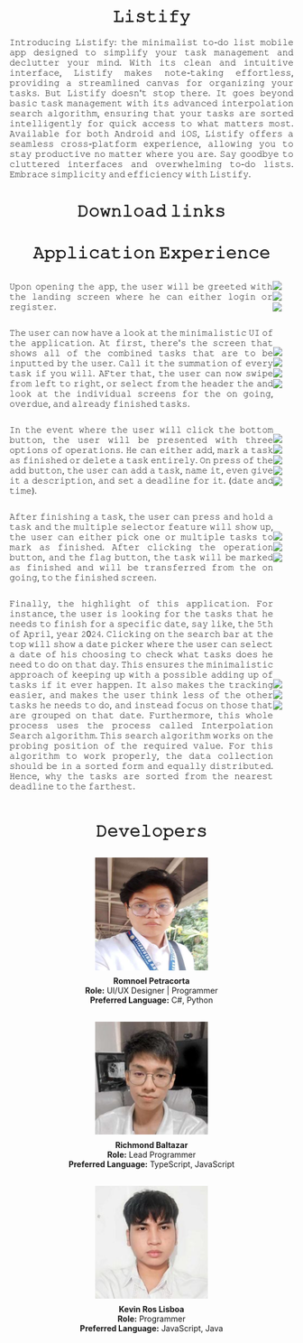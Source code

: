 <div align="center">
  <h1><b>𝙻𝚒𝚜𝚝𝚒𝚏𝚢</b></h1>
</div>

<div align="center">
   <p style="text-align: justify;">𝙸𝚗𝚝𝚛𝚘𝚍𝚞𝚌𝚒𝚗𝚐 𝙻𝚒𝚜𝚝𝚒𝚏𝚢: 𝚝𝚑𝚎 𝚖𝚒𝚗𝚒𝚖𝚊𝚕𝚒𝚜𝚝 𝚝𝚘-𝚍𝚘 𝚕𝚒𝚜𝚝 𝚖𝚘𝚋𝚒𝚕𝚎 𝚊𝚙𝚙 𝚍𝚎𝚜𝚒𝚐𝚗𝚎𝚍 𝚝𝚘           𝚜𝚒𝚖𝚙𝚕𝚒𝚏𝚢 𝚢𝚘𝚞𝚛 𝚝𝚊𝚜𝚔 𝚖𝚊𝚗𝚊𝚐𝚎𝚖𝚎𝚗𝚝 𝚊𝚗𝚍 𝚍𝚎𝚌𝚕𝚞𝚝𝚝𝚎𝚛 𝚢𝚘𝚞𝚛 𝚖𝚒𝚗𝚍. 𝚆𝚒𝚝𝚑 𝚒𝚝𝚜 𝚌𝚕𝚎𝚊𝚗           𝚊𝚗𝚍 𝚒𝚗𝚝𝚞𝚒𝚝𝚒𝚟𝚎 𝚒𝚗𝚝𝚎𝚛𝚏𝚊𝚌𝚎, 𝙻𝚒𝚜𝚝𝚒𝚏𝚢 𝚖𝚊𝚔𝚎𝚜 𝚗𝚘𝚝𝚎-𝚝𝚊𝚔𝚒𝚗𝚐 𝚎𝚏𝚏𝚘𝚛𝚝𝚕𝚎𝚜𝚜,           𝚙𝚛𝚘𝚟𝚒𝚍𝚒𝚗𝚐 𝚊 𝚜𝚝𝚛𝚎𝚊𝚖𝚕𝚒𝚗𝚎𝚍 𝚌𝚊𝚗𝚟𝚊𝚜 𝚏𝚘𝚛 𝚘𝚛𝚐𝚊𝚗𝚒𝚣𝚒𝚗𝚐 𝚢𝚘𝚞𝚛 𝚝𝚊𝚜𝚔𝚜. 𝙱𝚞𝚝 𝙻𝚒𝚜𝚝𝚒𝚏𝚢           𝚍𝚘𝚎𝚜𝚗'𝚝 𝚜𝚝𝚘𝚙 𝚝𝚑𝚎𝚛𝚎. 𝙸𝚝 𝚐𝚘𝚎𝚜 𝚋𝚎𝚢𝚘𝚗𝚍 𝚋𝚊𝚜𝚒𝚌 𝚝𝚊𝚜𝚔 𝚖𝚊𝚗𝚊𝚐𝚎𝚖𝚎𝚗𝚝 𝚠𝚒𝚝𝚑 𝚒𝚝𝚜           𝚊𝚍𝚟𝚊𝚗𝚌𝚎𝚍 𝚒𝚗𝚝𝚎𝚛𝚙𝚘𝚕𝚊𝚝𝚒𝚘𝚗 𝚜𝚎𝚊𝚛𝚌𝚑 𝚊𝚕𝚐𝚘𝚛𝚒𝚝𝚑𝚖, 𝚎𝚗𝚜𝚞𝚛𝚒𝚗𝚐 𝚝𝚑𝚊𝚝 𝚢𝚘𝚞𝚛 𝚝𝚊𝚜𝚔𝚜 𝚊𝚛𝚎           𝚜𝚘𝚛𝚝𝚎𝚍 𝚒𝚗𝚝𝚎𝚕𝚕𝚒𝚐𝚎𝚗𝚝𝚕𝚢 𝚏𝚘𝚛 𝚚𝚞𝚒𝚌𝚔 𝚊𝚌𝚌𝚎𝚜𝚜 𝚝𝚘 𝚠𝚑𝚊𝚝 𝚖𝚊𝚝𝚝𝚎𝚛𝚜 𝚖𝚘𝚜𝚝. 𝙰𝚟𝚊𝚒𝚕𝚊𝚋𝚕𝚎           𝚏𝚘𝚛 𝚋𝚘𝚝𝚑 𝙰𝚗𝚍𝚛𝚘𝚒𝚍 𝚊𝚗𝚍 𝚒𝙾𝚂, 𝙻𝚒𝚜𝚝𝚒𝚏𝚢 𝚘𝚏𝚏𝚎𝚛𝚜 𝚊 𝚜𝚎𝚊𝚖𝚕𝚎𝚜𝚜 𝚌𝚛𝚘𝚜𝚜-𝚙𝚕𝚊𝚝𝚏𝚘𝚛𝚖           𝚎𝚡𝚙𝚎𝚛𝚒𝚎𝚗𝚌𝚎, 𝚊𝚕𝚕𝚘𝚠𝚒𝚗𝚐 𝚢𝚘𝚞 𝚝𝚘 𝚜𝚝𝚊𝚢 𝚙𝚛𝚘𝚍𝚞𝚌𝚝𝚒𝚟𝚎 𝚗𝚘 𝚖𝚊𝚝𝚝𝚎𝚛 𝚠𝚑𝚎𝚛𝚎 𝚢𝚘𝚞 𝚊𝚛𝚎.           𝚂𝚊𝚢 𝚐𝚘𝚘𝚍𝚋𝚢𝚎 𝚝𝚘 𝚌𝚕𝚞𝚝𝚝𝚎𝚛𝚎𝚍 𝚒𝚗𝚝𝚎𝚛𝚏𝚊𝚌𝚎𝚜 𝚊𝚗𝚍 𝚘𝚟𝚎𝚛𝚠𝚑𝚎𝚕𝚖𝚒𝚗𝚐 𝚝𝚘-𝚍𝚘 𝚕𝚒𝚜𝚝𝚜.           𝙴𝚖𝚋𝚛𝚊𝚌𝚎 𝚜𝚒𝚖𝚙𝚕𝚒𝚌𝚒𝚝𝚢 𝚊𝚗𝚍 𝚎𝚏𝚏𝚒𝚌𝚒𝚎𝚗𝚌𝚢 𝚠𝚒𝚝𝚑 𝙻𝚒𝚜𝚝𝚒𝚏𝚢.</p>
</div>

<div align="center">
  <h1><b>𝙳𝚘𝚠𝚗𝚕𝚘𝚊𝚍 𝚕𝚒𝚗𝚔𝚜</b></h1>
</div>

<div align="center">

</div>

<div align="center">
  <h1><b>𝙰𝚙𝚙𝚕𝚒𝚌𝚊𝚝𝚒𝚘𝚗 𝙴𝚡𝚙𝚎𝚛𝚒𝚎𝚗𝚌𝚎</b></h1>
</div>

<div align="center" style="display: flex; flex-direction: row; align-items: center; justify-content: center;">
   <p style="text-align: justify;">𝚄𝚙𝚘𝚗 𝚘𝚙𝚎𝚗𝚒𝚗𝚐 𝚝𝚑𝚎 𝚊𝚙𝚙, 𝚝𝚑𝚎 𝚞𝚜𝚎𝚛 𝚠𝚒𝚕𝚕 𝚋𝚎 𝚐𝚛𝚎𝚎𝚝𝚎𝚍 𝚠𝚒𝚝𝚑 𝚝𝚑𝚎 𝚕𝚊𝚗𝚍𝚒𝚗𝚐 𝚜𝚌𝚛𝚎𝚎𝚗 𝚠𝚑𝚎𝚛𝚎 𝚑𝚎 𝚌𝚊𝚗 𝚎𝚒𝚝𝚑𝚎𝚛 𝚕𝚘𝚐𝚒𝚗 𝚘𝚛 𝚛𝚎𝚐𝚒𝚜𝚝𝚎𝚛.</p>
   <div style="display: flex; flex-direction: row; align-items: center; justify-content: center;">
      <div style="margin-right: 20px;">
         <img src="https://github.com/romnoelp/Listify/assets/100058219/04ae1bcb-babc-41a9-9d41-d82eb3405127" width="30%"></img> <img src="https://github.com/romnoelp/Listify/assets/100058219/846319f9-73f2-419c-a505-5947931e8fcc" width="30%"></img> <img src="https://github.com/romnoelp/Listify/assets/100058219/8bc3610a-701a-4616-a657-3c2197e81a95" width="30%"></img> 
      </div>
   </div>
</div>

<div align="center" style="display: flex; flex-direction: row; align-items: center; justify-content: center;">
    <br>
   <p style="text-align: justify;">𝚃𝚑𝚎 𝚞𝚜𝚎𝚛 𝚌𝚊𝚗 𝚗𝚘𝚠 𝚑𝚊𝚟𝚎 𝚊 𝚕𝚘𝚘𝚔 𝚊𝚝 𝚝𝚑𝚎 𝚖𝚒𝚗𝚒𝚖𝚊𝚕𝚒𝚜𝚝𝚒𝚌 𝚄𝙸 𝚘𝚏 𝚝𝚑𝚎 𝚊𝚙𝚙𝚕𝚒𝚌𝚊𝚝𝚒𝚘𝚗. 𝙰𝚝 𝚏𝚒𝚛𝚜𝚝, 𝚝𝚑𝚎𝚛𝚎'𝚜 𝚝𝚑𝚎 𝚜𝚌𝚛𝚎𝚎𝚗 𝚝𝚑𝚊𝚝 𝚜𝚑𝚘𝚠𝚜 𝚊𝚕𝚕 𝚘𝚏 𝚝𝚑𝚎 𝚌𝚘𝚖𝚋𝚒𝚗𝚎𝚍 𝚝𝚊𝚜𝚔𝚜 𝚝𝚑𝚊𝚝 𝚊𝚛𝚎 𝚝𝚘 𝚋𝚎 𝚒𝚗𝚙𝚞𝚝𝚝𝚎𝚍 𝚋𝚢 𝚝𝚑𝚎 𝚞𝚜𝚎𝚛. 𝙲𝚊𝚕𝚕 𝚒𝚝 𝚝𝚑𝚎 𝚜𝚞𝚖𝚖𝚊𝚝𝚒𝚘𝚗 𝚘𝚏 𝚎𝚟𝚎𝚛𝚢 𝚝𝚊𝚜𝚔 𝚒𝚏 𝚢𝚘𝚞 𝚠𝚒𝚕𝚕. 𝙰𝙵𝚝𝚎𝚛 𝚝𝚑𝚊𝚝, 𝚝𝚑𝚎 𝚞𝚜𝚎𝚛 𝚌𝚊𝚗 𝚗𝚘𝚠 𝚜𝚠𝚒𝚙𝚎 𝚏𝚛𝚘𝚖 𝚕𝚎𝚏𝚝 𝚝𝚘 𝚛𝚒𝚐𝚑𝚝, 𝚘𝚛 𝚜𝚎𝚕𝚎𝚌𝚝 𝚏𝚛𝚘𝚖 𝚝𝚑𝚎 𝚑𝚎𝚊𝚍𝚎𝚛 𝚝𝚑𝚎 𝚊𝚗𝚍 𝚕𝚘𝚘𝚔 𝚊𝚝 𝚝𝚑𝚎 𝚒𝚗𝚍𝚒𝚟𝚒𝚍𝚞𝚊𝚕 𝚜𝚌𝚛𝚎𝚎𝚗𝚜 𝚏𝚘𝚛 𝚝𝚑𝚎 𝚘𝚗 𝚐𝚘𝚒𝚗𝚐, 𝚘𝚟𝚎𝚛𝚍𝚞𝚎, 𝚊𝚗𝚍 𝚊𝚕𝚛𝚎𝚊𝚍𝚢 𝚏𝚒𝚗𝚒𝚜𝚑𝚎𝚍 𝚝𝚊𝚜𝚔𝚜. </p>
   <div style="display: flex; flex-direction: row; align-items: center; justify-content: center;">
      <div style="margin-right: 20px;">
         <img src="https://github.com/romnoelp/Listify/assets/100058219/b7c58794-a22e-4900-8127-7288374572f9" width="23%"></img> <img src="https://github.com/romnoelp/Listify/assets/100058219/6c5ec358-0b47-4ef3-86e7-269106b38e8d" width="23%"></img> <img src="https://github.com/romnoelp/Listify/assets/100058219/e80461b0-3ee5-4ff4-a469-8c360cdd9cbe" width="23%"></img> <img src="https://github.com/romnoelp/Listify/assets/100058219/f5bcdfdb-20ca-4da4-8af7-1ebf9de30317" width="23%"></img> 
      </div>
   </div>
</div>


<div align="center" style="display: flex; flex-direction: row; align-items: center; justify-content: center;">
    <br>
   <p style="text-align: justify;">𝙸𝚗 𝚝𝚑𝚎 𝚎𝚟𝚎𝚗𝚝 𝚠𝚑𝚎𝚛𝚎 𝚝𝚑𝚎 𝚞𝚜𝚎𝚛 𝚠𝚒𝚕𝚕 𝚌𝚕𝚒𝚌𝚔 𝚝𝚑𝚎 𝚋𝚘𝚝𝚝𝚘𝚖 𝚋𝚞𝚝𝚝𝚘𝚗, 𝚝𝚑𝚎 𝚞𝚜𝚎𝚛 𝚠𝚒𝚕𝚕 𝚋𝚎 𝚙𝚛𝚎𝚜𝚎𝚗𝚝𝚎𝚍 𝚠𝚒𝚝𝚑 𝚝𝚑𝚛𝚎𝚎 𝚘𝚙𝚝𝚒𝚘𝚗𝚜 𝚘𝚏 𝚘𝚙𝚎𝚛𝚊𝚝𝚒𝚘𝚗𝚜. 𝙷𝚎 𝚌𝚊𝚗 𝚎𝚒𝚝𝚑𝚎𝚛 𝚊𝚍𝚍, 𝚖𝚊𝚛𝚔 𝚊 𝚝𝚊𝚜𝚔 𝚊𝚜 𝚏𝚒𝚗𝚒𝚜𝚑𝚎𝚍 𝚘𝚛 𝚍𝚎𝚕𝚎𝚝𝚎 𝚊 𝚝𝚊𝚜𝚔 𝚎𝚗𝚝𝚒𝚛𝚎𝚕𝚢. 𝙾𝚗 𝚙𝚛𝚎𝚜𝚜 𝚘𝚏 𝚝𝚑𝚎 𝚊𝚍𝚍 𝚋𝚞𝚝𝚝𝚘𝚗, 𝚝𝚑𝚎 𝚞𝚜𝚎𝚛 𝚌𝚊𝚗 𝚊𝚍𝚍 𝚊 𝚝𝚊𝚜𝚔, 𝚗𝚊𝚖𝚎 𝚒𝚝, 𝚎𝚟𝚎𝚗 𝚐𝚒𝚟𝚎 𝚒𝚝 𝚊 𝚍𝚎𝚜𝚌𝚛𝚒𝚙𝚝𝚒𝚘𝚗, 𝚊𝚗𝚍 𝚜𝚎𝚝 𝚊 𝚍𝚎𝚊𝚍𝚕𝚒𝚗𝚎 𝚏𝚘𝚛 𝚒𝚝. (𝚍𝚊𝚝𝚎 𝚊𝚗𝚍 𝚝𝚒𝚖𝚎).</p>
   <div style="display: flex; flex-direction: row; align-items: center; justify-content: center;">
      <div style="margin-right: 20px;">
         <img src="https://github.com/romnoelp/Listify/assets/100058219/b1eb0cd4-9a3e-440d-b8ce-d29c5912b1a5" width="18%"></img> <img src="https://github.com/romnoelp/Listify/assets/100058219/936a5064-9df9-4a0d-8bba-310d4fa4de30" width="18%"></img> <img src="https://github.com/romnoelp/Listify/assets/100058219/bc35b826-5723-4698-b713-9e7d2f703ca5" width="18%"></img> <img src="https://github.com/romnoelp/Listify/assets/100058219/20b2f2bb-6d27-408a-b7c4-7ab04edba6e9" width="18%"></img> <img src="https://github.com/romnoelp/Listify/assets/100058219/20aeb264-b77a-4192-b18e-ab53ed5c0965" width="18%"></img> 
      </div>
   </div>
</div>

<div align="center" style="display: flex; flex-direction: row; align-items: center; justify-content: center;">
    <br>
   <p style="text-align: justify;">𝙰𝚏𝚝𝚎𝚛 𝚏𝚒𝚗𝚒𝚜𝚑𝚒𝚗𝚐 𝚊 𝚝𝚊𝚜𝚔, 𝚝𝚑𝚎 𝚞𝚜𝚎𝚛 𝚌𝚊𝚗 𝚙𝚛𝚎𝚜𝚜 𝚊𝚗𝚍 𝚑𝚘𝚕𝚍 𝚊 𝚝𝚊𝚜𝚔 𝚊𝚗𝚍 𝚝𝚑𝚎 𝚖𝚞𝚕𝚝𝚒𝚙𝚕𝚎 𝚜𝚎𝚕𝚎𝚌𝚝𝚘𝚛 𝚏𝚎𝚊𝚝𝚞𝚛𝚎 𝚠𝚒𝚕𝚕 𝚜𝚑𝚘𝚠 𝚞𝚙, 𝚝𝚑𝚎 𝚞𝚜𝚎𝚛 𝚌𝚊𝚗 𝚎𝚒𝚝𝚑𝚎𝚛 𝚙𝚒𝚌𝚔 𝚘𝚗𝚎 𝚘𝚛 𝚖𝚞𝚕𝚝𝚒𝚙𝚕𝚎 𝚝𝚊𝚜𝚔𝚜 𝚝𝚘 𝚖𝚊𝚛𝚔 𝚊𝚜 𝚏𝚒𝚗𝚒𝚜𝚑𝚎𝚍. 𝙰𝚏𝚝𝚎𝚛 𝚌𝚕𝚒𝚌𝚔𝚒𝚗𝚐 𝚝𝚑𝚎 𝚘𝚙𝚎𝚛𝚊𝚝𝚒𝚘𝚗 𝚋𝚞𝚝𝚝𝚘𝚗, 𝚊𝚗𝚍 𝚝𝚑𝚎 𝚏𝚕𝚊𝚐 𝚋𝚞𝚝𝚝𝚘𝚗, 𝚝𝚑𝚎 𝚝𝚊𝚜𝚔 𝚠𝚒𝚕𝚕 𝚋𝚎 𝚖𝚊𝚛𝚔𝚎𝚍 𝚊𝚜 𝚏𝚒𝚗𝚒𝚜𝚑𝚎𝚍 𝚊𝚗𝚍 𝚠𝚒𝚕𝚕 𝚋𝚎 𝚝𝚛𝚊𝚗𝚜𝚏𝚎𝚛𝚛𝚎𝚍 𝚏𝚛𝚘𝚖 𝚝𝚑𝚎 𝚘𝚗 𝚐𝚘𝚒𝚗𝚐, 𝚝𝚘 𝚝𝚑𝚎 𝚏𝚒𝚗𝚒𝚜𝚑𝚎𝚍 𝚜𝚌𝚛𝚎𝚎𝚗.</p>
   <div style="display: flex; flex-direction: row; align-items: center; justify-content: center;">
      <div style="margin-right: 20px;">
        <img src="https://github.com/romnoelp/Listify/assets/100058219/00afad62-3742-4f57-850c-040d5c89d35b" width="30%"></img> <img src="https://github.com/romnoelp/Listify/assets/100058219/99284b49-0049-4ea3-8bd2-b8fe062f6232" width="30%"></img> <img src="https://github.com/romnoelp/Listify/assets/100058219/eb2124df-a3c5-481f-8fea-748737599752" width="30%"></img> 
      </div>
   </div>
</div>

<div align="center" style="display: flex; flex-direction: row; align-items: center; justify-content: center;">
    <br>
   <p style="text-align: justify;">𝙵𝚒𝚗𝚊𝚕𝚕𝚢, 𝚝𝚑𝚎 𝚑𝚒𝚐𝚑𝚕𝚒𝚐𝚑𝚝 𝚘𝚏 𝚝𝚑𝚒𝚜 𝚊𝚙𝚙𝚕𝚒𝚌𝚊𝚝𝚒𝚘𝚗. 𝙵𝚘𝚛 𝚒𝚗𝚜𝚝𝚊𝚗𝚌𝚎, 𝚝𝚑𝚎 𝚞𝚜𝚎𝚛 𝚒𝚜 𝚕𝚘𝚘𝚔𝚒𝚗𝚐 𝚏𝚘𝚛 𝚝𝚑𝚎 𝚝𝚊𝚜𝚔𝚜 𝚝𝚑𝚊𝚝 𝚑𝚎 𝚗𝚎𝚎𝚍𝚜 𝚝𝚘 𝚏𝚒𝚗𝚒𝚜𝚑 𝚏𝚘𝚛 𝚊 𝚜𝚙𝚎𝚌𝚒𝚏𝚒𝚌 𝚍𝚊𝚝𝚎, 𝚜𝚊𝚢 𝚕𝚒𝚔𝚎, 𝚝𝚑𝚎 𝟻𝚝𝚑 𝚘𝚏 𝙰𝚙𝚛𝚒𝚕, 𝚢𝚎𝚊𝚛 𝟸0𝟸𝟺. 𝙲𝚕𝚒𝚌𝚔𝚒𝚗𝚐 𝚘𝚗 𝚝𝚑𝚎 𝚜𝚎𝚊𝚛𝚌𝚑 𝚋𝚊𝚛 𝚊𝚝 𝚝𝚑𝚎 𝚝𝚘𝚙 𝚠𝚒𝚕𝚕 𝚜𝚑𝚘𝚠 𝚊 𝚍𝚊𝚝𝚎 𝚙𝚒𝚌𝚔𝚎𝚛 𝚠𝚑𝚎𝚛𝚎 𝚝𝚑𝚎 𝚞𝚜𝚎𝚛 𝚌𝚊𝚗 𝚜𝚎𝚕𝚎𝚌𝚝 𝚊 𝚍𝚊𝚝𝚎 𝚘𝚏 𝚑𝚒𝚜 𝚌𝚑𝚘𝚘𝚜𝚒𝚗𝚐 𝚝𝚘 𝚌𝚑𝚎𝚌𝚔 𝚠𝚑𝚊𝚝 𝚝𝚊𝚜𝚔𝚜 𝚍𝚘𝚎𝚜 𝚑𝚎 𝚗𝚎𝚎𝚍 𝚝𝚘 𝚍𝚘 𝚘𝚗 𝚝𝚑𝚊𝚝 𝚍𝚊𝚢. 𝚃𝚑𝚒𝚜 𝚎𝚗𝚜𝚞𝚛𝚎𝚜 𝚝𝚑𝚎 𝚖𝚒𝚗𝚒𝚖𝚊𝚕𝚒𝚜𝚝𝚒𝚌 𝚊𝚙𝚙𝚛𝚘𝚊𝚌𝚑 𝚘𝚏 𝚔𝚎𝚎𝚙𝚒𝚗𝚐 𝚞𝚙 𝚠𝚒𝚝𝚑 𝚊 𝚙𝚘𝚜𝚜𝚒𝚋𝚕𝚎 𝚊𝚍𝚍𝚒𝚗𝚐 𝚞𝚙 𝚘𝚏 𝚝𝚊𝚜𝚔𝚜 𝚒𝚏 𝚒𝚝 𝚎𝚟𝚎𝚛 𝚑𝚊𝚙𝚙𝚎𝚗. 𝙸𝚝 𝚊𝚕𝚜𝚘 𝚖𝚊𝚔𝚎𝚜 𝚝𝚑𝚎 𝚝𝚛𝚊𝚌𝚔𝚒𝚗𝚐 𝚎𝚊𝚜𝚒𝚎𝚛, 𝚊𝚗𝚍 𝚖𝚊𝚔𝚎𝚜 𝚝𝚑𝚎 𝚞𝚜𝚎𝚛 𝚝𝚑𝚒𝚗𝚔 𝚕𝚎𝚜𝚜 𝚘𝚏 𝚝𝚑𝚎 𝚘𝚝𝚑𝚎𝚛 𝚝𝚊𝚜𝚔𝚜 𝚑𝚎 𝚗𝚎𝚎𝚍𝚜 𝚝𝚘 𝚍𝚘, 𝚊𝚗𝚍 𝚒𝚗𝚜𝚝𝚎𝚊𝚍 𝚏𝚘𝚌𝚞𝚜 𝚘𝚗 𝚝𝚑𝚘𝚜𝚎 𝚝𝚑𝚊𝚝 𝚊𝚛𝚎 𝚐𝚛𝚘𝚞𝚙𝚎𝚍 𝚘𝚗 𝚝𝚑𝚊𝚝 𝚍𝚊𝚝𝚎. 𝙵𝚞𝚛𝚝𝚑𝚎𝚛𝚖𝚘𝚛𝚎, 𝚝𝚑𝚒𝚜 𝚠𝚑𝚘𝚕𝚎 𝚙𝚛𝚘𝚌𝚎𝚜𝚜 𝚞𝚜𝚎𝚜 𝚝𝚑𝚎 𝚙𝚛𝚘𝚌𝚎𝚜𝚜 𝚌𝚊𝚕𝚕𝚎𝚍 𝙸𝚗𝚝𝚎𝚛𝚙𝚘𝚕𝚊𝚝𝚒𝚘𝚗 𝚂𝚎𝚊𝚛𝚌𝚑 𝚊𝚕𝚐𝚘𝚛𝚒𝚝𝚑𝚖. 𝚃𝚑𝚒𝚜 𝚜𝚎𝚊𝚛𝚌𝚑 𝚊𝚕𝚐𝚘𝚛𝚒𝚝𝚑𝚖 𝚠𝚘𝚛𝚔𝚜 𝚘𝚗 𝚝𝚑𝚎 𝚙𝚛𝚘𝚋𝚒𝚗𝚐 𝚙𝚘𝚜𝚒𝚝𝚒𝚘𝚗 𝚘𝚏 𝚝𝚑𝚎 𝚛𝚎𝚚𝚞𝚒𝚛𝚎𝚍 𝚟𝚊𝚕𝚞𝚎. 𝙵𝚘𝚛 𝚝𝚑𝚒𝚜 𝚊𝚕𝚐𝚘𝚛𝚒𝚝𝚑𝚖 𝚝𝚘 𝚠𝚘𝚛𝚔 𝚙𝚛𝚘𝚙𝚎𝚛𝚕𝚢, 𝚝𝚑𝚎 𝚍𝚊𝚝𝚊 𝚌𝚘𝚕𝚕𝚎𝚌𝚝𝚒𝚘𝚗 𝚜𝚑𝚘𝚞𝚕𝚍 𝚋𝚎 𝚒𝚗 𝚊 𝚜𝚘𝚛𝚝𝚎𝚍 𝚏𝚘𝚛𝚖 𝚊𝚗𝚍 𝚎𝚚𝚞𝚊𝚕𝚕𝚢 𝚍𝚒𝚜𝚝𝚛𝚒𝚋𝚞𝚝𝚎𝚍. 𝙷𝚎𝚗𝚌𝚎, 𝚠𝚑𝚢 𝚝𝚑𝚎 𝚝𝚊𝚜𝚔𝚜 𝚊𝚛𝚎 𝚜𝚘𝚛𝚝𝚎𝚍 𝚏𝚛𝚘𝚖 𝚝𝚑𝚎 𝚗𝚎𝚊𝚛𝚎𝚜𝚝 𝚍𝚎𝚊𝚍𝚕𝚒𝚗𝚎 𝚝𝚘 𝚝𝚑𝚎 𝚏𝚊𝚛𝚝𝚑𝚎𝚜𝚝.</p>
   <div style="display: flex; flex-direction: row; align-items: center; justify-content: center;">
      <div style="margin-right: 20px;">
        <img src="https://github.com/romnoelp/Listify/assets/100058219/0de89090-c846-45ff-b025-f3a81b4e00e9" width="30%"></img> <img src="https://github.com/romnoelp/Listify/assets/100058219/059b105b-4380-47f6-b70a-69a406e9e06e" width="30%"></img> <img src="https://github.com/romnoelp/Listify/assets/100058219/1a2c3862-9757-44a1-b0e6-d99651b046fe" width="30%"></img> 
      </div>
   </div>
</div>

<div align="center">
  <h1><b>𝙳𝚎𝚟𝚎𝚕𝚘𝚙𝚎𝚛𝚜</b></h1>
  <div style="display: flex; flex-direction: column; align-items: center;">
    <div style="display: flex; flex-direction: column; align-items: center; margin-bottom: 20px;">
      <img src="./devImages/Rom.jpg" width="200" height="200" style="margin: 10px;">
      <div style="text-align: center;">
        <b>Romnoel Petracorta</b><br>
        <b>Role:</b> UI/UX Designer | Programmer<br>
        <b>Preferred Language:</b> C#, Python
      </div>
    </div>
    <div style="display: flex; flex-direction: column; align-items: center; margin-bottom: 20px;">
      <img src="./devImages/Rich.jpg" width="200" height="200" style="margin: 10px;">
      <div style="text-align: center;">
        <b>Richmond Baltazar</b><br>
        <b>Role:</b> Lead Programmer<br>
        <b>Preferred Language:</b> TypeScript, JavaScript
      </div>
    </div>
    <div style="display: flex; flex-direction: column; align-items: center; margin-bottom: 20px;">
      <img src="./devImages/Kevs.jpg" width="200" height="200" style="margin: 10px;">
      <div style="text-align: center;">
        <b>Kevin Ros Lisboa</b><br>
        <b>Role:</b> Programmer<br>
        <b>Preferred Language:</b> JavaScript, Java
      </div>
    </div>
  </div>
</div>
